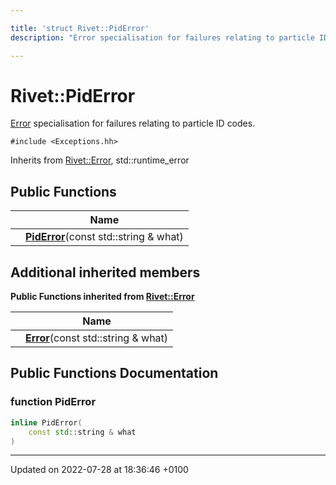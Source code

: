 ```yaml
---

title: 'struct Rivet::PidError'
description: "Error specialisation for failures relating to particle ID codes. "

---
```


# Rivet::PidError



<a href="/documentation/code/classes/structrivet_1_1error/">Error</a> specialisation for failures relating to particle ID codes. 


`#include <Exceptions.hh>`

Inherits from [Rivet::Error](/documentation/code/classes/structrivet_1_1error/), std::runtime_error

## Public Functions

|                | Name           |
| -------------- | -------------- |
| | **[PidError](/documentation/code/classes/structrivet_1_1piderror/#function-piderror)**(const std::string & what) |

## Additional inherited members

**Public Functions inherited from [Rivet::Error](/documentation/code/classes/structrivet_1_1error/)**

|                | Name           |
| -------------- | -------------- |
| | **[Error](/documentation/code/classes/structrivet_1_1error/#function-error)**(const std::string & what) |


## Public Functions Documentation

### function PidError

```cpp
inline PidError(
    const std::string & what
)
```


-------------------------------

Updated on 2022-07-28 at 18:36:46 +0100
